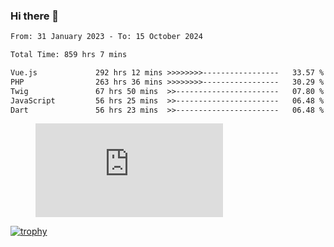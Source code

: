 ### Hi there 👋
<!--START_SECTION:waka-->

```txt
From: 31 January 2023 - To: 15 October 2024

Total Time: 859 hrs 7 mins

Vue.js             292 hrs 12 mins >>>>>>>>-----------------   33.57 %
PHP                263 hrs 36 mins >>>>>>>>-----------------   30.29 %
Twig               67 hrs 50 mins  >>-----------------------   07.80 %
JavaScript         56 hrs 25 mins  >>-----------------------   06.48 %
Dart               56 hrs 23 mins  >>-----------------------   06.48 %
```

<!--END_SECTION:waka-->
<!-- 
- 🔭 I’m currently working on ...
- 🌱 I’m currently learning ...
- 👯 I’m looking to collaborate on ...
- 🤔 I’m looking for help with ...
- 💬 Ask me about ...
- 📫 How to reach me: ...
- 😄 Pronouns: ...
- ⚡ Fun fact: ... -->


<figure><embed src="https://wakatime.com/share/@jakihanif/43c5af78-a69f-4ced-8cfc-b0822aa9be8f.svg"></embed></figure>

[![trophy](https://github-profile-trophy.vercel.app/?username=jakihanif23&rank=-A,-A)](https://github.com/jakihanif23)
